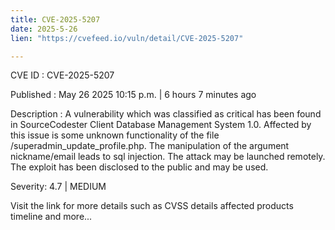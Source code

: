 ```yaml
---
title: CVE-2025-5207
date: 2025-5-26
lien: "https://cvefeed.io/vuln/detail/CVE-2025-5207"

---
```


CVE ID : CVE-2025-5207

Published :  May 26
2025
10:15 p.m. | 6 hours
7 minutes ago

Description : A vulnerability
which was classified as critical
has been found in SourceCodester Client Database Management System 1.0. Affected by this issue is some unknown functionality of the file /superadmin_update_profile.php. The manipulation of the argument nickname/email leads to sql injection. The attack may be launched remotely. The exploit has been disclosed to the public and may be used.

Severity: 4.7 | MEDIUM

Visit the link for more details
such as CVSS details
affected products
timeline
and more...

